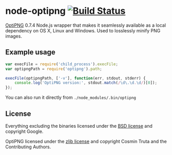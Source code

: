 # node-optipng [![Build Status](https://secure.travis-ci.org/yeoman/node-optipng.png?branch=master)](http://travis-ci.org/yeoman/node-optipng)

[OptiPNG](http://optipng.sourceforge.net) 0.7.4 Node.js wrapper that makes it seamlessly available as a local dependency on OS X, Linux and Windows. Used to losslessly minify PNG images.


## Example usage

```js
var execFile = require('child_process').execFile;
var optipngPath = require('optipng').path;

execFile(optipngPath, ['-v'], function(err, stdout, stderr) {
	console.log('OptiPNG version:', stdout.match(/\d\.\d.\d/)[0]);
});
```

You can also run it directly from `./node_modules/.bin/optipng`


## License

Everything excluding the binaries licensed under the [BSD license](http://opensource.org/licenses/bsd-license.php) and copyright Google.

OptiPNG licensed under the [zlib license](http://optipng.sourceforge.net/license.txt) and copyright Cosmin Truta and the Contributing Authors.
